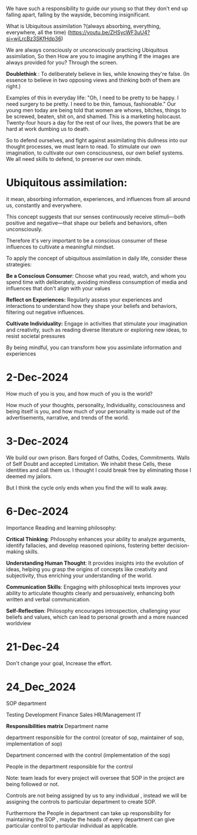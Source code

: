 
We have such a responsibility to guide our young so that they don't end up falling apart, falling by the wayside, becoming insignificant.








What is Ubiquitous assimilation ?(always absorbing, everything, everywhere, all the time) 
(https://youtu.be/ZHSycWF3uU4?si=wjLrcBz3SKfHdp36)

We are always consciously or unconsciously practicing Ubiquitous assimilation, So then
How are you to imagine anything if the images are always provided for you? Through the screen.

**Doublethink** : To deliberately believe in lies, while knowing they're false. (In essence to believe in two opposing views and thinking both of them are right.) 

Examples of this in everyday life: 
"Oh, I need to be pretty to be happy. I need surgery to be pretty. I need to be thin, famous, fashionable." 
Our young men today are being told that women are whores, bitches, things to be screwed, beaten, shit on, and shamed. 
This is a marketing holocaust. 
Twenty-four hours a day for the rest of our lives, the powers that be are hard at work dumbing us to death.

So to defend ourselves, and fight against assimilating this dullness into our thought processes, 
we must learn to read. 
To stimulate our own imagination, 
to cultivate our own consciousness, our own belief systems. 
We all need skills to defend, to preserve our own minds.

# **Ubiquitous assimilation**:  
it mean, absorbing information, experiences, and influences from all around us, constantly and everywhere.

This concept suggests that our senses continuously receive stimuli—both positive and negative—that shape our beliefs and behaviors, often unconsciously.

Therefore it's very important to be a conscious consumer of these influences to cultivate a meaningful mindset.



To apply the concept of ubiquitous assimilation in daily life, consider these strategies:

**Be a Conscious Consumer**: Choose what you read, watch, and whom you spend time with deliberately, avoiding mindless consumption of media and influences that don't align with your values

**Reflect on Experiences:** Regularly assess your experiences and interactions to understand how they shape your beliefs and behaviors, filtering out negative influences.

**Cultivate Individuality:** Engage in activities that stimulate your imagination and creativity, such as reading diverse literature or exploring new ideas, to resist societal pressures

By being mindful, you can transform how you assimilate information and experiences


# 2-Dec-2024

How much of you is you, and how much of you is the world?

How much of your thoughts, personality, Individuality, consciousness and being itself is you, and how much of your personality is made out of the advertisements, narrative, and trends of the world.


# **3-Dec-2024**

We build our own prison.
Bars forged of Oaths, Codes, Commitments.
Walls of Self Doubt and accepted Limitation.
We inhabit these Cells, these identities and call them us.
I thought I could break free by eliminating those I deemed my jailors.

But I think the cycle only ends when you find the will to walk away.

# 6-Dec-2024

Importance Reading and learning philosophy:

**Critical Thinking**: Philosophy enhances your ability to analyze arguments, identify fallacies, and develop reasoned opinions, fostering better decision-making skills.

**Understanding Human Thought**: It provides insights into the evolution of ideas, helping you grasp the origins of concepts like creativity and subjectivity, thus enriching your understanding of the world.

**Communication Skills**: Engaging with philosophical texts improves your ability to articulate thoughts clearly and persuasively, enhancing both written and verbal communication.

**Self-Reflection**: Philosophy encourages introspection, challenging your beliefs and values, which can lead to personal growth and a more nuanced worldview


# 21-Dec-24

Don't change your goal,
Increase the effort.


# 24_Dec_2024

SOP department 

Testing 
Development 
Finance
Sales 
HR/Management 
IT


**Responsibilities matrix** 
Department name 

department responsible for the control (creator of sop, maintainer of sop, implementation of sop)

Department concerned with the control (implementation of the sop)

People in the department responsible for the control 


Note: team leads for every project will oversee that SOP in the project are being followed or not.

Controls are not being assigned by us to any individual , instead we will be assigning the controls to particular department to create SOP.

Furthermore the People in department can take up responsibility for maintaining the SOP , maybe the heads of every department can give particular control to particular individual as applicable.